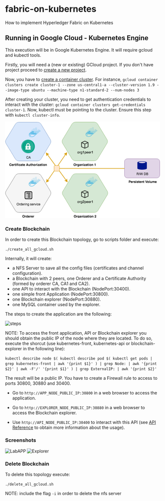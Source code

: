 # fabric-on-kubernetes
How to implement Hyperledger Fabric on Kubernetes

## Running in Google Cloud - Kubernetes Engine

This execution will be in Google Kubernetes Engine. It will require gcloud and kubectl tools.

Firstly, you will need a (new or existing) GCloud project. If you don't have project proceed to [create a new project](https://cloud.google.com/sdk/gcloud/reference/projects/create).

Now, you have to [create a container cluster](https://cloud.google.com/sdk/gcloud/reference/container/clusters/create). For instance, ```gcloud container clusters create cluster-1 --zone us-central1-a --cluster-version 1.9 --image-type ubuntu --machine-type n1-standard-2 --num-nodes 3```

After creating your cluster, you need to get authentication credentials to interact with the cluster: ```gcloud container clusters get-credentials cluster-1```. Now, kubectl must be pointing to the cluster. Ensure this step with ```kubectl cluster-info```.

![minikube dashboard](/images/Architecture.png)

### Create Blockchain

In order to create this Blockchain topology, go to scripts folder and execute:

```./create_all_gcloud.sh```

Internally, it will create:
+ a NFS Server to save all the config files (certificates and channel configuration).
+ a Blockchain with 2 peers, one Orderer and a Certificate Authority (formed by orderer CA, CA1 and CA2).
+ one API to interact with the Blockchain (NodePort:30400).
+ one simple front Application (NodePort:30800).
+ one Blockchain explorer (NodePort:30880).
+ one MySQL container used by the explorer.

The steps to create the application are the following:

![steps](/images/gcloud/steps.png)

NOTE: To access the front application, API or Blockchain explorer you should obtain the public IP of the node where they are located. To do so, execute the shorcut (use kubernetes-front, kubernetes-api or blockchain-explorer in the following line):

```kubectl describe node $( kubectl describe pod $( kubectl get pods | grep kubernetes-front | awk '{print $1}' ) | grep Node: | awk '{print $2}' | awk -F'/' '{print $1}' ) | grep ExternalIP: | awk '{print $2}'```

The result will be a public IP. You have to create a Firewall rule to access to ports 30800, 30880 and 30400.

+ Go to ``http://APP_NODE_PUBLIC_IP:30800`` in a web browser to access the application.

+ Go to ``http://EXPLORER_NODE_PUBLIC_IP:30880`` in a web browser to access the Blockchain explorer.

+ Use ``http://API_NODE_PUBLIC_IP:30400`` to interact with this API (see [API Reference](https://github.com/hyperledger/fabric-samples/tree/master/balance-transfer#sample-rest-apis-requests) to obtain more information about the usage).

### Screenshots

![LabAPP](/images/gcloud/LabAPP.png)
![Explorer](/images/gcloud/explorer.png)

### Delete Blockchain

To delete this topology execute:

```./delete_all_gcloud.sh```

NOTE: include the flag ```-i``` in order to delete the nfs server
